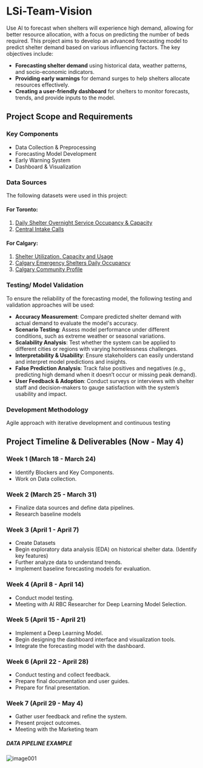 # LSi-Team-Vision
Use AI to forecast when shelters will experience high demand, allowing for better resource allocation, with a focus on predicting the number of beds required. This project aims to develop an advanced forecasting model to predict shelter demand based on various influencing factors. The key objectives include:

- **Forecasting shelter demand** using historical data, weather patterns, and socio-economic indicators.
- **Providing early warnings** for demand surges to help shelters allocate resources effectively.
- **Creating a user-friendly dashboard** for shelters to monitor forecasts, trends, and provide inputs to the model. 

## Project Scope and Requirements

  ###  Key Components

- Data Collection & Preprocessing
- Forecasting Model Development
- Early Warning System
- Dashboard & Visualization

### Data Sources

The following datasets were used in this project:

#### For Toronto:
1. [Daily Shelter Overnight Service Occupancy & Capacity](https://open.toronto.ca/dataset/daily-shelter-overnight-service-occupancy-capacity/)  
2. [Central Intake Calls](https://open.toronto.ca/dataset/central-intake-calls/)

#### For Calgary:
1. [Shelter Utilization, Capacity and Usage](https://data.calgary.ca/Services-and-Amenities/Shelter-Utilization-Capacity-and-Usage-/p7ka-hqjn)  
2. [Calgary Emergency Shelters Daily Occupancy](https://data.calgary.ca/Services-and-Amenities/Calgary-Emergency-Shelters-Daily-Occupancy/7u2t-3wxf/about_data)  
3. [Calgary Community Profile](https://data.urbandatacentre.ca/dataset/calgary-community-profile)

  
### Testing/ Model Validation 

To ensure the reliability of the forecasting model, the following testing and validation approaches will be used:

- **Accuracy Measurement**: Compare predicted shelter demand with actual demand to evaluate the model's accuracy.
- **Scenario Testing**: Assess model performance under different conditions, such as extreme weather or seasonal variations.
- **Scalability Analysis**: Test whether the system can be applied to different cities or regions with varying homelessness challenges.
- **Interpretability & Usability**: Ensure stakeholders can easily understand and interpret model predictions and insights.
- **False Prediction Analysis**: Track false positives and negatives (e.g., predicting high demand when it doesn’t occur or missing peak demand).
- **User Feedback & Adoption**: Conduct surveys or interviews with shelter staff and decision-makers to gauge satisfaction with the system’s usability and impact.

### Development Methodology

Agile approach with iterative development and continuous testing


## Project Timeline & Deliverables (Now - May 4)

### **Week 1 (March 18 - March 24)**
- Identify Blockers and Key Components.
- Work on Data collection. 


### **Week 2 (March 25 - March 31)**
- Finalize data sources and define data pipelines.
- Research baseline models

### **Week 3 (April 1 - April 7)**
- Create Datasets
- Begin exploratory data analysis (EDA) on historical shelter data. (Identify key features)
- Further analyze data to understand trends.
- Implement baseline forecasting models for evaluation.


### **Week 4 (April 8 - April 14)**
- Conduct model testing.
- Meeting with AI RBC Researcher for Deep Learning Model Selection. 


### **Week 5 (April 15 - April 21)**
- Implement a Deep Learning Model.
- Begin designing the dashboard interface and visualization tools.
- Integrate the forecasting model with the dashboard.

### **Week 6 (April 22 - April 28)**
- Conduct testing and collect feedback.
- Prepare final documentation and user guides.
- Prepare for final presentation. 


### **Week 7 (April 29 - May 4)**
- Gather user feedback and refine the system.
- Present project outcomes.
- Meeting with the Marketing team 




##### DATA PIPELINE EXAMPLE


![image001](https://github.com/user-attachments/assets/66e43a1b-2d8e-442d-b9d7-138aeb8df517)



